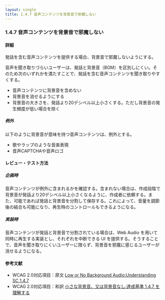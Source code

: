 ```yaml
---
layout: single
title: 1.4.7 音声コンテンツを背景音で邪魔しない
---
```


### 1.4.7 音声コンテンツを背景音で邪魔しない

#### 詳細

発話を含む音声コンテンツを提供する場合、背景音で邪魔しないようにする。

音声を聞き取りづらいユーザーは、発話と背景音（BGM）を区別しにくい。そのため次のいずれかを満たすことで、発話を含む音声コンテンツを聞き取りやすくする。

- 音声コンテンツに背景音を含めない
- 背景音を消せるようにする
- 背景音の大きさを、発話より20デシベル以上小さくする。ただし背景音の発生頻度が低い場合を除く

##### 例外

以下のように背景音が意味を持つ音声コンテンツは、例外とする。

- 歌やラップのような音楽表現
- 音声CAPTCHAや音声ロゴ

#### レビュー・テスト方法

##### 企画時

音声コンテンツが例外に含まれるかを確認する。含まれない場合は、作成段階で背景音が発話より20デシベル以上小さくなるように、作成者に依頼する。また、可能であれば発話と背景音を分割して保存する。これによって、音量を調節後の結合も可能になり、再生時のコントロールもできるようになる。

##### 実装時

音声コンテンツが発話と背景音で分割されている場合は、Web Audio を用いて同時に再生する実装とし、それぞれを中断できる UI を提供する。そうすることで、音声を聞き取りにくいユーザーに限らず、背景音を邪魔に感じるユーザーが消せるようになる。

#### 参考文献

- WCAG 2.0対応項目：原文 [Low or No Background Audio:Understanding SC 1.4.7](https://www.w3.org/TR/UNDERSTANDING-WCAG20/visual-audio-contrast-noaudio.html)
- WCAG 2.0対応項目：和訳 [小さな背景音、又は背景音なし:達成基準 1.4.7 を理解する](https://waic.jp/docs/UNDERSTANDING-WCAG20/visual-audio-contrast-noaudio.html)
